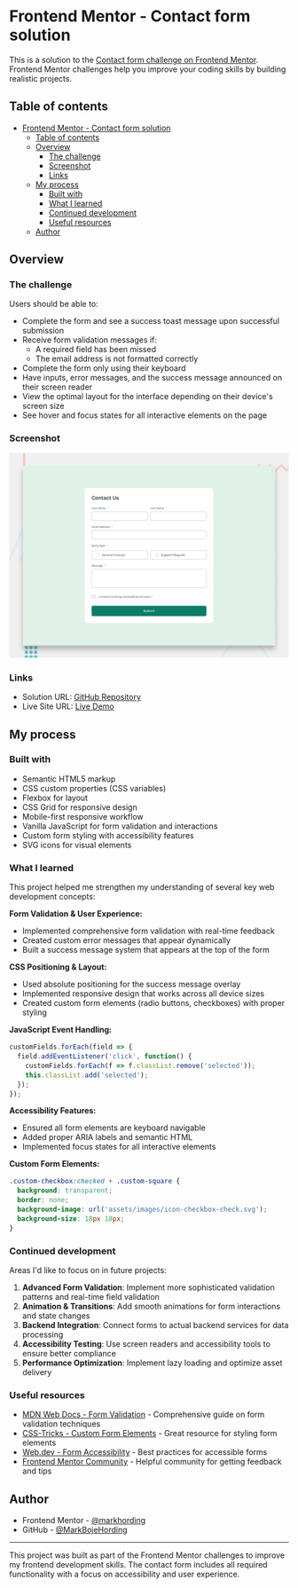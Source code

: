 # Frontend Mentor - Contact form solution

This is a solution to the [Contact form challenge on Frontend Mentor](https://www.frontendmentor.io/challenges/contact-form--G-hYlqKJj). Frontend Mentor challenges help you improve your coding skills by building realistic projects.

## Table of contents

- [Frontend Mentor - Contact form solution](#frontend-mentor---contact-form-solution)
  - [Table of contents](#table-of-contents)
  - [Overview](#overview)
    - [The challenge](#the-challenge)
    - [Screenshot](#screenshot)
    - [Links](#links)
  - [My process](#my-process)
    - [Built with](#built-with)
    - [What I learned](#what-i-learned)
    - [Continued development](#continued-development)
    - [Useful resources](#useful-resources)
  - [Author](#author)

## Overview

### The challenge

Users should be able to:

- Complete the form and see a success toast message upon successful submission
- Receive form validation messages if:
  - A required field has been missed
  - The email address is not formatted correctly
- Complete the form only using their keyboard
- Have inputs, error messages, and the success message announced on their screen reader
- View the optimal layout for the interface depending on their device's screen size
- See hover and focus states for all interactive elements on the page

### Screenshot

![Contact Form Screenshot](./design/desktop-preview.jpg)

### Links

- Solution URL: [GitHub Repository](https://github.com/MarkBojeHording/contact-form)
- Live Site URL: [Live Demo](https://markbojehording.github.io/contact-form/)

## My process

### Built with

- Semantic HTML5 markup
- CSS custom properties (CSS variables)
- Flexbox for layout
- CSS Grid for responsive design
- Mobile-first responsive workflow
- Vanilla JavaScript for form validation and interactions
- Custom form styling with accessibility features
- SVG icons for visual elements

### What I learned

This project helped me strengthen my understanding of several key web development concepts:

**Form Validation & User Experience:**
- Implemented comprehensive form validation with real-time feedback
- Created custom error messages that appear dynamically
- Built a success message system that appears at the top of the form

**CSS Positioning & Layout:**
- Used absolute positioning for the success message overlay
- Implemented responsive design that works across all device sizes
- Created custom form elements (radio buttons, checkboxes) with proper styling

**JavaScript Event Handling:**
```javascript
customFields.forEach(field => {
  field.addEventListener('click', function() {
    customFields.forEach(f => f.classList.remove('selected'));
    this.classList.add('selected');
  });
});
```

**Accessibility Features:**
- Ensured all form elements are keyboard navigable
- Added proper ARIA labels and semantic HTML
- Implemented focus states for all interactive elements

**Custom Form Elements:**
```css
.custom-checkbox:checked + .custom-square {
  background: transparent;
  border: none;
  background-image: url('assets/images/icon-checkbox-check.svg');
  background-size: 18px 18px;
}
```

### Continued development

Areas I'd like to focus on in future projects:

1. **Advanced Form Validation**: Implement more sophisticated validation patterns and real-time field validation
2. **Animation & Transitions**: Add smooth animations for form interactions and state changes
3. **Backend Integration**: Connect forms to actual backend services for data processing
4. **Accessibility Testing**: Use screen readers and accessibility tools to ensure better compliance
5. **Performance Optimization**: Implement lazy loading and optimize asset delivery

### Useful resources

- [MDN Web Docs - Form Validation](https://developer.mozilla.org/en-US/docs/Learn/Forms/Form_validation) - Comprehensive guide on form validation techniques
- [CSS-Tricks - Custom Form Elements](https://css-tricks.com/custom-styling-form-inputs-with-modern-css-features/) - Great resource for styling form elements
- [Web.dev - Form Accessibility](https://web.dev/learn/forms/accessibility) - Best practices for accessible forms
- [Frontend Mentor Community](https://www.frontendmentor.io/community) - Helpful community for getting feedback and tips

## Author

- Frontend Mentor - [@markhording](https://www.frontendmentor.io/profile/markhording)
- GitHub - [@MarkBojeHording](https://github.com/MarkBojeHording)

---

This project was built as part of the Frontend Mentor challenges to improve my frontend development skills. The contact form includes all required functionality with a focus on accessibility and user experience.
